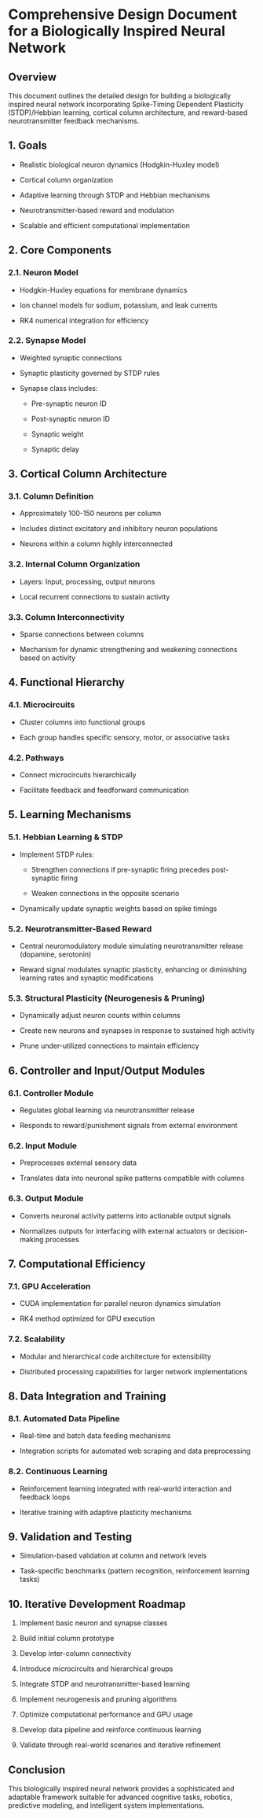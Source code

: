 # **Comprehensive Design Document for a Biologically Inspired Neural Network**

## **Overview**

This document outlines the detailed design for building a biologically inspired neural network incorporating Spike-Timing Dependent Plasticity (STDP)/Hebbian learning, cortical column architecture, and reward-based neurotransmitter feedback mechanisms.

## **1\. Goals**

* Realistic biological neuron dynamics (Hodgkin-Huxley model)

* Cortical column organization

* Adaptive learning through STDP and Hebbian mechanisms

* Neurotransmitter-based reward and modulation

* Scalable and efficient computational implementation

## **2\. Core Components**

### **2.1. Neuron Model**

* Hodgkin-Huxley equations for membrane dynamics

* Ion channel models for sodium, potassium, and leak currents

* RK4 numerical integration for efficiency

### **2.2. Synapse Model**

* Weighted synaptic connections

* Synaptic plasticity governed by STDP rules

* Synapse class includes:

  * Pre-synaptic neuron ID

  * Post-synaptic neuron ID

  * Synaptic weight

  * Synaptic delay

## **3\. Cortical Column Architecture**

### **3.1. Column Definition**

* Approximately 100-150 neurons per column

* Includes distinct excitatory and inhibitory neuron populations

* Neurons within a column highly interconnected

### **3.2. Internal Column Organization**

* Layers: Input, processing, output neurons

* Local recurrent connections to sustain activity

### **3.3. Column Interconnectivity**

* Sparse connections between columns

* Mechanism for dynamic strengthening and weakening connections based on activity

## **4\. Functional Hierarchy**

### **4.1. Microcircuits**

* Cluster columns into functional groups

* Each group handles specific sensory, motor, or associative tasks

### **4.2. Pathways**

* Connect microcircuits hierarchically

* Facilitate feedback and feedforward communication

## **5\. Learning Mechanisms**

### **5.1. Hebbian Learning & STDP**

* Implement STDP rules:

  * Strengthen connections if pre-synaptic firing precedes post-synaptic firing

  * Weaken connections in the opposite scenario

* Dynamically update synaptic weights based on spike timings

### **5.2. Neurotransmitter-Based Reward**

* Central neuromodulatory module simulating neurotransmitter release (dopamine, serotonin)

* Reward signal modulates synaptic plasticity, enhancing or diminishing learning rates and synaptic modifications

### **5.3. Structural Plasticity (Neurogenesis & Pruning)**

* Dynamically adjust neuron counts within columns

* Create new neurons and synapses in response to sustained high activity

* Prune under-utilized connections to maintain efficiency

## **6\. Controller and Input/Output Modules**

### **6.1. Controller Module**

* Regulates global learning via neurotransmitter release

* Responds to reward/punishment signals from external environment

### **6.2. Input Module**

* Preprocesses external sensory data

* Translates data into neuronal spike patterns compatible with columns

### **6.3. Output Module**

* Converts neuronal activity patterns into actionable output signals

* Normalizes outputs for interfacing with external actuators or decision-making processes

## **7\. Computational Efficiency**

### **7.1. GPU Acceleration**

* CUDA implementation for parallel neuron dynamics simulation

* RK4 method optimized for GPU execution

### **7.2. Scalability**

* Modular and hierarchical code architecture for extensibility

* Distributed processing capabilities for larger network implementations

## **8\. Data Integration and Training**

### **8.1. Automated Data Pipeline**

* Real-time and batch data feeding mechanisms

* Integration scripts for automated web scraping and data preprocessing

### **8.2. Continuous Learning**

* Reinforcement learning integrated with real-world interaction and feedback loops

* Iterative training with adaptive plasticity mechanisms

## **9\. Validation and Testing**

* Simulation-based validation at column and network levels

* Task-specific benchmarks (pattern recognition, reinforcement learning tasks)

## **10\. Iterative Development Roadmap**

1. Implement basic neuron and synapse classes

2. Build initial column prototype

3. Develop inter-column connectivity

4. Introduce microcircuits and hierarchical groups

5. Integrate STDP and neurotransmitter-based learning

6. Implement neurogenesis and pruning algorithms

7. Optimize computational performance and GPU usage

8. Develop data pipeline and reinforce continuous learning

9. Validate through real-world scenarios and iterative refinement

## **Conclusion**

This biologically inspired neural network provides a sophisticated and adaptable framework suitable for advanced cognitive tasks, robotics, predictive modeling, and intelligent system implementations.

